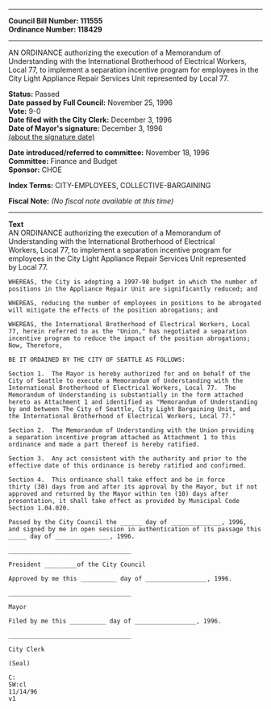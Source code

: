 * * * * *  
  
**Council Bill Number: [](#h0)[](#h2)111555**   
**Ordinance Number: 118429**  
  
* * * * *  
  
AN ORDINANCE authorizing the execution of a Memorandum of Understanding with the International Brotherhood of Electrical Workers, Local 77, to implement a separation incentive program for employees in the City Light Appliance Repair Services Unit represented by Local 77.  
  
**Status:** Passed   
**Date passed by Full Council:** November 25, 1996   
**Vote:** 9-0   
**Date filed with the City Clerk:** December 3, 1996   
**Date of Mayor's signature:** December 3, 1996   
[(about the signature date)](/~public/approvaldate.htm)   
  
  
**Date introduced/referred to committee:** November 18, 1996   
**Committee:** Finance and Budget   
**Sponsor:** CHOE   
  
**Index Terms:** CITY-EMPLOYEES, COLLECTIVE-BARGAINING  
  
**Fiscal Note:** *(No fiscal note available at this time)*  
  
* * * * *  
  
**Text**  
    AN ORDINANCE authorizing the execution of a Memorandum of  
    Understanding with the International Brotherhood of Electrical  
    Workers, Local 77, to implement a separation incentive program for  
    employees in the City Light Appliance Repair Services Unit represented  
    by Local 77.  
  
    WHEREAS, the City is adopting a 1997-98 budget in which the number of  
    positions in the Appliance Repair Unit are significantly reduced; and  
  
    WHEREAS, reducing the number of employees in positions to be abrogated  
    will mitigate the effects of the position abrogations; and  
  
    WHEREAS, the International Brotherhood of Electrical Workers, Local  
    77, herein referred to as the "Union," has negotiated a separation  
    incentive program to reduce the impact of the position abrogations;  
    Now, Therefore,  
  
    BE IT ORDAINED BY THE CITY OF SEATTLE AS FOLLOWS:  
  
    Section 1.  The Mayor is hereby authorized for and on behalf of the  
    City of Seattle to execute a Memorandum of Understanding with the  
    International Brotherhood of Electrical Workers, Local 77.  The  
    Memorandum of Understanding is substantially in the form attached  
    hereto as Attachment 1 and identified as "Memorandum of Understanding  
    by and between The City of Seattle, City Light Bargaining Unit, and  
    the International Brotherhood of Electrical Workers, Local 77."  
  
    Section 2.  The Memorandum of Understanding with the Union providing  
    a separation incentive program attached as Attachment 1 to this  
    ordinance and made a part thereof is hereby ratified.  
  
    Section 3.  Any act consistent with the authority and prior to the  
    effective date of this ordinance is hereby ratified and confirmed.  
  
    Section 4.  This ordinance shall take effect and be in force  
    thirty (30) days from and after its approval by the Mayor, but if not  
    approved and returned by the Mayor within ten (10) days after  
    presentation, it shall take effect as provided by Municipal Code  
    Section 1.04.020.  
  
    Passed by the City Council the ______ day of ______________, 1996,  
    and signed by me in open session in authentication of its passage this  
    _____ day of _______________, 1996.  
  
    __________________________________  
  
    President _________of the City Council  
  
    Approved by me this __________ day of _________________, 1996.  
  
    __________________________________  
  
    Mayor  
  
    Filed by me this __________ day of _________________, 1996.  
  
    __________________________________  
  
    City Clerk  
  
    (Seal)  
  
    C:  
    SW:cl  
    11/14/96  
    v1  
